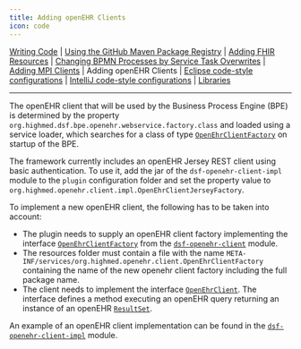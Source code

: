 ```yaml
---
title: Adding openEHR Clients
icon: code
---
```

 [Writing Code](code.md) | [Using the GitHub Maven Package Registry](usingTheGitHubMaven.md) | [Adding FHIR Resources](addingANewFhirR.md) | [Changing BPMN Processes by Service Task Overwrites](changingBpmnProcesses.md) | [Adding MPI Clients](addingANewMpiClient.md) | Adding openEHR Clients | [Eclipse code-style configurations](eclipseContent.md) | [IntelliJ code-style configurations](intelliJContent.md) | [Libraries](libraries.md)
 
---

The openEHR client that will be used by the Business Process Engine (BPE) is determined by the property `org.highmed.dsf.bpe.openehr.webservice.factory.class` and loaded using a service loader, which searches for a class of type [`OpenEhrClientFactory`](https://github.com/highmed/highmed-dsf/blob/master/dsf-openehr/dsf-openehr-client/src/main/java/org/highmed/openehr/client/OpenEhrClientFactory.java) on startup of the BPE.

The framework currently includes an openEHR Jersey REST client using basic authentication. To use it, add the jar of the `dsf-openehr-client-impl` module to the `plugin` configuration folder and set the property value to `org.highmed.openehr.client.impl.OpenEhrClientJerseyFactory`.  

To implement a new openEHR client, the following has to be taken into account:
* The plugin needs to supply an openEHR client factory implementing the interface [`OpenEhrClientFactory`](https://github.com/highmed/highmed-dsf/blob/master/dsf-openehr/dsf-openehr-client/src/main/java/org/highmed/openehr/client/OpenEhrClientFactory.java) from the [`dsf-openehr-client`](https://github.com/highmed/highmed-dsf/tree/master/dsf-openehr/dsf-openehr-client) module.
* The resources folder must contain a file with the name `META-INF/services/org.highmed.openehr.client.OpenEhrClientFactory` containing the name of the new openehr client factory including the full package name.
* The client needs to implement the interface [`OpenEhrClient`](https://github.com/highmed/highmed-dsf/blob/master/dsf-openehr/dsf-openehr-client/src/main/java/org/highmed/openehr/client/OpenEhrClient.java). The interface defines a method executing an openEHR query returning an instance of an openEHR [`ResultSet`](https://github.com/highmed/highmed-dsf/blob/master/dsf-openehr/dsf-openehr-model/src/main/java/org/highmed/openehr/model/structure/ResultSet.java).

An example of an openEHR client implementation can be found in the [`dsf-openehr-client-impl`](https://github.com/highmed/highmed-dsf/tree/master/dsf-openehr/dsf-openehr-client-impl) module.